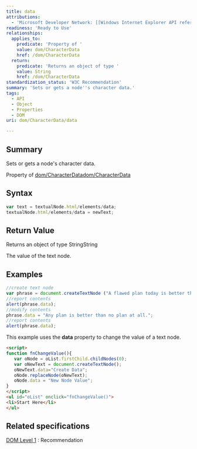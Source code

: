 ```yaml
---
title: data
attributions:
  - 'Microsoft Developer Network: [[Windows Internet Explorer API reference](http://msdn.microsoft.com/en-us/library/ie/hh828809%28v=vs.85%29.aspx) Article]'
readiness: 'Ready to Use'
relationships:
  applies_to:
    predicate: 'Property of '
    value: dom/CharacterData
    href: /dom/CharacterData
  return:
    predicate: 'Returns an object of type '
    value: String
    href: /dom/CharacterData
standardization_status: 'W3C Recommendation'
summary: 'Sets or gets a node''s character data.'
tags:
  - API
  - Object
  - Properties
  - DOM
uri: dom/CharacterData/data

---
```

## Summary

Sets or gets a node's character data.

Property of [dom/CharacterData](/dom/CharacterData)[dom/CharacterData](/dom/CharacterData)

## Syntax

``` js
var text = textualNode.html/elements/data;
textualNode.html/elements/data = newText;
```

## Return Value

Returns an object of type StringString

The value of the text node.

## Examples

``` js
//create text node
var phrase = document.createTextNode ("A flawed plan today is better than a perfect plan tomorrow.");
//report contents
alert(phrase.data);
//modify contents
phrase.data = "Any plan is better than no plan at all.";
//report contents
alert(phrase.data);
```

This example uses the **data** property to change the value of a text node.

``` html
<script>
function fnChangeValue(){
   var oNode = oList.firstChild.childNodes(0);
   var oNewText = document.createTextNode();
   oNewText.data="Create Data";
   oNode.replaceNode(oNewText);
   oNode.data = "New Node Value";
}
</script>
<ul id="oList" onclick="fnChangeValue()">
<li>Start Here</li>
</ul>
```

## Related specifications

[DOM Level 1](http://www.w3.org/TR/REC-DOM-Level-1/)
:   Recommendation

